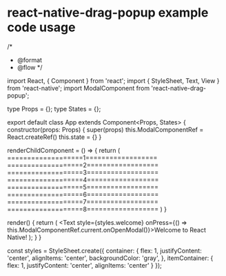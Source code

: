 # react-native-drag-popup example code usage


/*
 * @format
 * @flow
 */

import React, { Component } from 'react';
import { StyleSheet, Text, View } from 'react-native';
import ModalComponent from 'react-native-drag-popup';


type Props = {};
type States = {};

export default class App extends Component<Props, States> {
  constructor(props: Props) {
    super(props)
    this.ModalComponentRef = React.createRef()
    this.state = {}
  }

  renderChildComponent = () => {
    return (
      <View style={styles.itemContainer}>
        <Text>===================1==================</Text>
        <Text>===================2==================</Text>
        <Text>===================3==================</Text>
        <Text>===================4==================</Text>
        <Text>===================5==================</Text>
        <Text>===================6==================</Text>
        <Text>===================7==================</Text>
        <Text>===================8==================</Text>
      </View>
    )
  }

  render() {
    return (
      <View style={styles.container}>
        <Text style={styles.welcome} onPress={() => this.ModalComponentRef.current.onOpenModal()}>Welcome to React Native!</Text>
        <ModalComponent
          ref={this.ModalComponentRef}
          renderChildComponent={this.renderChildComponent}
        />
      </View>
    );
  }
}

const styles = StyleSheet.create({
  container: {
    flex: 1,
    justifyContent: 'center',
    alignItems: 'center',
    backgroundColor: 'gray',
  },
  itemContainer: {
    flex: 1,
    justifyContent: 'center',
    alignItems: 'center'
  }
});
